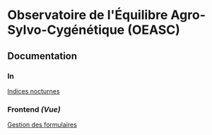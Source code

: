 # Observatoire de l'Équilibre Agro-Sylvo-Cygénétique (OEASC)

## Documentation

### In 

[Indices nocturnes](docs/in.md)


### Frontend *(Vue)*

[Gestion des formulaires](docs/formulaires/formulaires.md)
